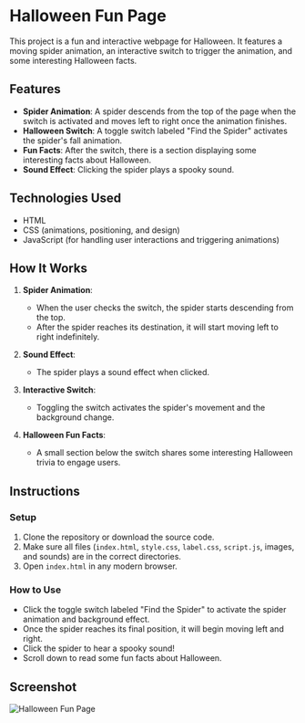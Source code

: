 # Halloween Fun Page

This project is a fun and interactive webpage for Halloween. It features a moving spider animation, an interactive switch to trigger the animation, and some interesting Halloween facts.

## Features

- **Spider Animation**: A spider descends from the top of the page when the switch is activated and moves left to right once the animation finishes.
- **Halloween Switch**: A toggle switch labeled "Find the Spider" activates the spider's fall animation.
- **Fun Facts**: After the switch, there is a section displaying some interesting facts about Halloween.
- **Sound Effect**: Clicking the spider plays a spooky sound.

## Technologies Used

- HTML
- CSS (animations, positioning, and design)
- JavaScript (for handling user interactions and triggering animations)
  
## How It Works

1. **Spider Animation**: 
   - When the user checks the switch, the spider starts descending from the top.
   - After the spider reaches its destination, it will start moving left to right indefinitely.
   
2. **Sound Effect**: 
   - The spider plays a sound effect when clicked.
   
3. **Interactive Switch**: 
   - Toggling the switch activates the spider's movement and the background change.
   
4. **Halloween Fun Facts**: 
   - A small section below the switch shares some interesting Halloween trivia to engage users.

## Instructions

### Setup

1. Clone the repository or download the source code.
2. Make sure all files (`index.html`, `style.css`, `label.css`, `script.js`, images, and sounds) are in the correct directories.
3. Open `index.html` in any modern browser.

### How to Use

- Click the toggle switch labeled "Find the Spider" to activate the spider animation and background effect.
- Once the spider reaches its final position, it will begin moving left and right.
- Click the spider to hear a spooky sound!
- Scroll down to read some fun facts about Halloween.

## Screenshot

![Halloween Fun Page](./assets/screenshot_01.png)


